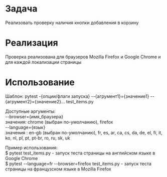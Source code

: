 # Задача
Реализовать проверку наличия кнопки добавления в корзину

# Реализация
Проверка реализована для браузеров Mozilla Firefox и Google Chrome и для каждой локализации страницы

# Использование
Шаблон:
pytest -{опции/флаги запуска} --{агрумент1}={значение1} --{агрумент2}={значение2}... test_items.py

Доступные аргументы:<br>
  --browser={имя_браузера}<br>
      значения: chrome (выбран по-умолчанию),
                firefox<br>
  --language={язык}<br>
      значения : en-gb (выбран по-умолчанию), fr, es, ar, ca, cs, da, de, el, fi, it, ko, nl, pl, pt, pt-br, ro, ru, sk, uk

Пример использования:<br>
$ pytest test_items.py - запуск теста страницы на английском языке в Google Chrome<br>
$ pytest --language=fr --browser=firefox test_items.py - запуск теста страницы на французском языке в Mozilla Firefox

